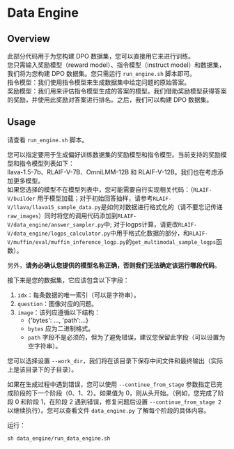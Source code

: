 # Data Engine

## Overview
此部分代码用于为您构建 DPO 数据集，您可以直接用它来进行训练。  
您只需输入奖励模型（reward model）、指令模型（instruct model）和数据集，我们将为您构建 DPO 数据集。您只需运行 `run_engine.sh` 脚本即可。\
指令模型：我们使用指令模型来生成数据集中给定问题的原始答案。 \
奖励模型：我们用来评估指令模型生成的答案的模型。我们借助奖励模型获得答案的奖励，并使用此奖励对答案进行排名。之后，我们可以构建 DPO 数据集。

## Usage
请查看 `run_engine.sh` 脚本。

您可以指定要用于生成偏好训练数据集的奖励模型和指令模型。当前支持的奖励模型和指令模型列表如下：\
llava-1.5-7b、RLAIF-V-7B、OmniLMM-12B 和 RLAIF-V-12B。我们也在考虑添加更多模型。\
如果您选择的模型不在模型列表中，您可能需要自行实现相关代码：（`RLAIF-V/builder` 用于模型加载；对于初始回答抽样，请参考`RLAIF-V/llava/llava15_sample_data.py`是如何对数据进行格式化的（请不要忘记传递`raw_images`）同时将您的调用代码添加到`RLAIF-V/data_engine/answer_sampler.py`中; 对于logps计算，请更改`RLAIF-V/data_engine/logps_calculator.py`中用于格式化数据的部分，和`RLAIF-V/muffin/eval/muffin_inference_logp.py`的`get_multimodal_sample_logps`函数）。

另外，**请务必确认您提供的模型名称正确，否则我们无法确定该运行哪段代码**。

接下来是您的数据集，它应该包含以下字段：
1. `idx`：每条数据的唯一索引（可以是字符串）。
2. `question`：图像对应的问题。
3. `image`：该列应遵循以下结构：
   - {'bytes': ..., 'path':...}
   - `bytes` 应为二进制格式。
   - `path` 字段不是必须的，但为了避免错误，建议您保留此字段（可以设置为空字符串）。

您可以选择设置 `--work_dir`，我们将在该目录下保存中间文件和最终输出（实际上是该目录下的子目录）。

如果在生成过程中遇到错误，您可以使用 `--continue_from_stage` 参数指定已完成阶段的下一个阶段（0、1、2）。如果值为 0，则从头开始。（例如，您完成了阶段 0 和阶段 1，在阶段 2 遇到错误，修复问题后设置 `--continue_from_stage 2` 以继续执行）。您可以查看文件 `data_engine.py` 了解每个阶段的具体内容。

运行：
```shell
sh data_engine/run_data_engine.sh
```
